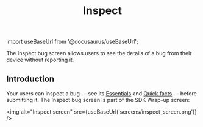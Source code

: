 ﻿---
id: inspect
title: Inspect
---
import useBaseUrl from '@docusaurus/useBaseUrl';

The Inspect bug screen allows users to see the details of a bug from their device without reporting it.

## Introduction
Your users can inspect a bug — see its [Essentials](/react/essentials.md) and [Quick facts](react/quick-facts.md) — before submitting it. The Inspect bug screen is part of the SDK Wrap-up screen:

<img
  alt="Inspect screen"
  src={useBaseUrl('screens/inspect_screen.png')}
/>

